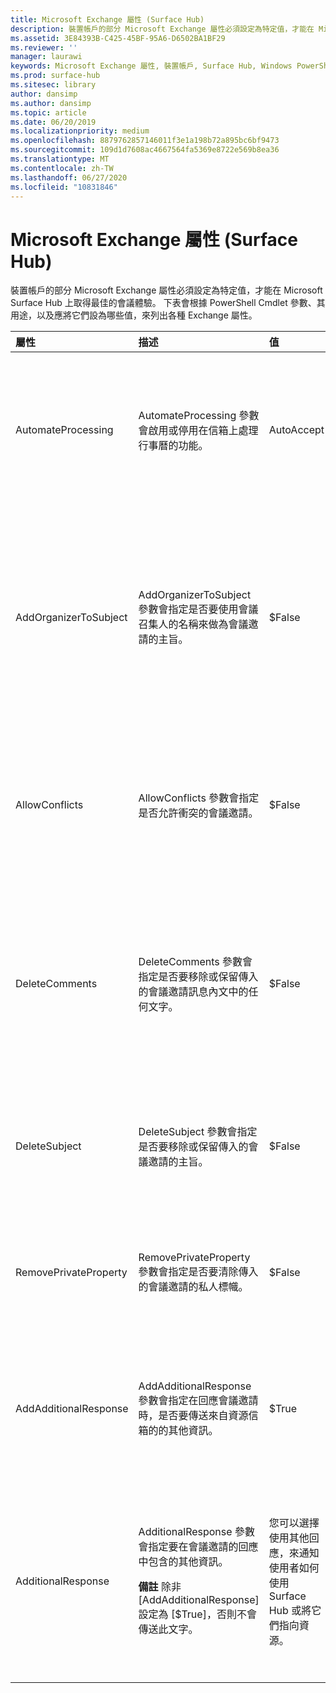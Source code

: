 ```yaml
---
title: Microsoft Exchange 屬性 (Surface Hub)
description: 裝置帳戶的部分 Microsoft Exchange 屬性必須設定為特定值，才能在 Microsoft Surface Hub 上取得最佳的會議體驗。
ms.assetid: 3E84393B-C425-45BF-95A6-D6502BA1BF29
ms.reviewer: ''
manager: laurawi
keywords: Microsoft Exchange 屬性, 裝置帳戶, Surface Hub, Windows PowerShell Cmdlet
ms.prod: surface-hub
ms.sitesec: library
author: dansimp
ms.author: dansimp
ms.topic: article
ms.date: 06/20/2019
ms.localizationpriority: medium
ms.openlocfilehash: 8879762857146011f3e1a198b72a895bc6bf9473
ms.sourcegitcommit: 109d1d7608ac4667564fa5369e8722e569b8ea36
ms.translationtype: MT
ms.contentlocale: zh-TW
ms.lasthandoff: 06/27/2020
ms.locfileid: "10831846"
---
```

# Microsoft Exchange 屬性 (Surface Hub)


裝置帳戶的部分 Microsoft Exchange 屬性必須設定為特定值，才能在 Microsoft Surface Hub 上取得最佳的會議體驗。 下表會根據 PowerShell Cmdlet 參數、其用途，以及應將它們設為哪些值，來列出各種 Exchange 屬性。

<table>
<colgroup>
<col width="25%" />
<col width="25%" />
<col width="25%" />
<col width="25%" />
</colgroup>
<thead>
<tr class="header">
<th align="left">屬性</th>
<th align="left">描述</th>
<th align="left">值</th>
<th align="left">影響</th>
</tr>
</thead>
<tbody>
<tr class="odd">
<td align="left"><p>AutomateProcessing</p></td>
<td align="left"><p>AutomateProcessing 參數會啟用或停用在信箱上處理行事曆的功能。</p></td>
<td align="left"><p>AutoAccept</p></td>
<td align="left"><p>Surface Hub 將能夠根據其可用性自動接受或拒絕會議邀請。</p></td>
</tr>
<tr class="even">
<td align="left"><p>AddOrganizerToSubject</p></td>
<td align="left"><p>AddOrganizerToSubject 參數會指定是否要使用會議召集人的名稱來做為會議邀請的主旨。</p></td>
<td align="left"><p>$False</p></td>
<td align="left"><p>歡迎畫面將不會顯示會議召集人兩次 (而不會將它顯示為召集人以及顯示於會議主旨中)。</p></td>
</tr>
<tr class="odd">
<td align="left"><p>AllowConflicts</p></td>
<td align="left"><p>AllowConflicts 參數會指定是否允許衝突的會議邀請。</p></td>
<td align="left"><p>$False</p></td>
<td align="left"><p>Surface Hub 將拒絕與另一個會議時間發生衝突的會議邀請。</p></td>
</tr>
<tr class="even">
<td align="left"><p>DeleteComments</p></td>
<td align="left"><p>DeleteComments 參數會指定是否要移除或保留傳入的會議邀請訊息內文中的任何文字。</p></td>
<td align="left"><p>$False</p></td>
<td align="left"><p>如果您在會議期間需要會議的訊息內文，即可保留並從 Surface Hub 中擷取它。</p></td>
</tr>
<tr class="odd">
<td align="left"><p>DeleteSubject</p></td>
<td align="left"><p>DeleteSubject 參數會指定是否要移除或保留傳入的會議邀請的主旨。</p></td>
<td align="left"><p>$False</p></td>
<td align="left"><p>會議邀請主旨可顯示於 Surface Hub 上。</p></td>
</tr>
<tr class="even">
<td align="left"><p>RemovePrivateProperty</p></td>
<td align="left"><p>RemovePrivateProperty 參數會指定是否要清除傳入的會議邀請的私人標幟。</p></td>
<td align="left"><p>$False</p></td>
<td align="left"><p>私人會議主旨會在歡迎畫面上顯示為 [私人]。</p></td>
</tr>
<tr class="odd">
<td align="left"><p>AddAdditionalResponse</p></td>
<td align="left"><p>AddAdditionalResponse 參數會指定在回應會議邀請時，是否要傳送來自資源信箱的的其他資訊。</p></td>
<td align="left"><p>$True</p></td>
<td align="left"><p>將回應傳送到會議邀請時，將在回應中提供自訂文字。</p></td>
</tr>
<tr class="even">
<td align="left"><p>AdditionalResponse</p></td>
<td align="left"><p>AdditionalResponse 參數會指定要在會議邀請的回應中包含的其他資訊。</p>
<div class="alert">
<strong>備註 </strong> 除非 [AddAdditionalResponse] 設定為 [$True]，否則不會傳送此文字。
</div>
<div>
 
</div></td>
<td align="left"><p>您可以選擇使用其他回應，來通知使用者如何使用 Surface Hub 或將它們指向資源。</p></td>
<td align="left"><p>新增其他回應訊息，可以為使用者提供其如何在會議中使用 Surface Hub 的簡介。</p></td>
</tr>
</tbody>
</table>

 

 

 






